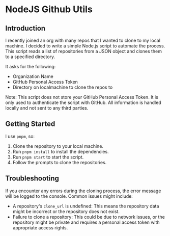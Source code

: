 # NodeJS Github Utils

## Introduction

I recently joined an org with many repos that I wanted to clone to my local machine. I decided to write a simple Node.js script to automate the process. This script reads a list of repositories from a JSON object and clones them to a specified directory.

It asks for the following:
- Organization Name
- GitHub Personal Access Token
- Directory on localmachine to clone the repos to

Note: This script does not store your GitHub Personal Access Token. It is only used to authenticate the script with GitHub. All information is handled locally and not sent to any third parties.

## Getting Started

I use `pnpm`, so:

1. Clone the repository to your local machine.
2. Run `pnpm install` to install the dependencies.
3. Run `pnpm start` to start the script.
4. Follow the prompts to clone the repositories.

## Troubleshooting

If you encounter any errors during the cloning process, the error message will be logged to the console. Common issues might include:

- A repository's `clone_url` is undefined: This means the repository data might be incorrect or the repository does not exist.
- Failure to clone a repository: This could be due to network issues, or the repository might be private and requires a personal access token with appropriate access rights.